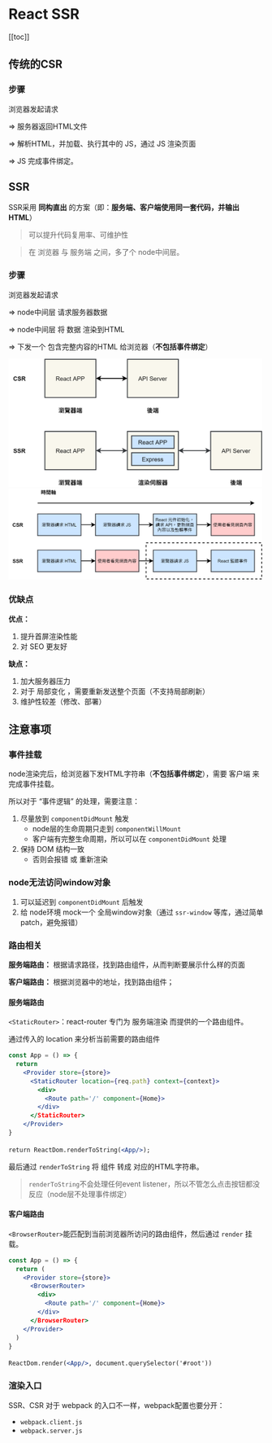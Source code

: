 # React SSR

[[toc]]

## 传统的CSR
### 步骤

浏览器发起请求

=> 服务器返回HTML文件

=> 解析HTML，并加载、执行其中的 JS，通过 JS 渲染页面

=> JS 完成事件绑定。

## SSR
SSR采用 **同构直出** 的方案（即：**服务端、客户端使用同一套代码，并输出HTML**）
> 可以提升代码复用率、可维护性

> 在 浏览器 与 服务端 之间，多了个 node中间层。

### 步骤
浏览器发起请求

=> node中间层 请求服务器数据

=> node中间层 将 数据 渲染到HTML

=> 下发一个 包含完整内容的HTML 给浏览器（**不包括事件绑定**）

<img src="./img/csr-ssr.png" width="500px" />

<img src="./img/csr-ssr-2.png" width="500px" />

### 优缺点
**优点：**
1. 提升首屏渲染性能
2. 对 SEO 更友好

**缺点：**
1. 加大服务器压力
2. 对于 局部变化 ，需要重新发送整个页面（不支持局部刷新）
3. 维护性较差（修改、部署）


## 注意事项
### 事件挂载
node渲染完后，给浏览器下发HTML字符串（**不包括事件绑定**），需要 客户端 来完成事件挂载。

所以对于 “事件逻辑” 的处理，需要注意：
 1. 尽量放到 `componentDidMount` 触发
    - node层的生命周期只走到 `componentWillMount`
    - 客户端有完整生命周期，所以可以在 `componentDidMount` 处理
 2. 保持 DOM 结构一致
    - 否则会报错 或 重新渲染

### node无法访问window对象
 1. 可以延迟到 `componentDidMount` 后触发
 2. 给 node环境 mock一个 全局window对象（通过 `ssr-window` 等库，通过简单patch，避免报错）



### 路由相关
**服务端路由：** 根据请求路径，找到路由组件，从而判断要展示什么样的页面

**客户端路由：** 根据浏览器中的地址，找到路由组件；

#### 服务端路由
`<StaticRouter>`：react-router 专门为 服务端渲染 而提供的一个路由组件。

通过传入的 location 来分析当前需要的路由组件

```jsx
const App = () => {
  return 
    <Provider store={store}>
      <StaticRouter location={req.path} context={context}>
        <div>
          <Route path='/' component={Home}>
        </div>
      </StaticRouter>
    </Provider>
}

return ReactDom.renderToString(<App/>);
```
最后通过 `renderToString` 将 组件 转成 对应的HTML字符串。
> `renderToString`不会处理任何event listener，所以不管怎么点击按钮都没反应（node层不处理事件绑定）

#### 客户端路由
`<BrowserRouter>`能匹配到当前浏览器所访问的路由组件，然后通过 `render` 挂载。
```jsx
const App = () => {
  return (
    <Provider store={store}>
      <BrowserRouter>
        <div>
          <Route path='/' component={Home}>
  		</div>
      </BrowserRouter>
    </Provider>
  )
}

ReactDom.render(<App/>, document.querySelector('#root'))
```
### 渲染入口
SSR、CSR 对于 webpack 的入口不一样，webpack配置也要分开：
 - `webpack.client.js`
 - `webpack.server.js`
